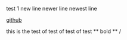 test 1 
	new line 
			newer line 
					newest line 

[github](https://github.com/joodalfadhel)

this is the test of test of test of test 
** bold ** 
/